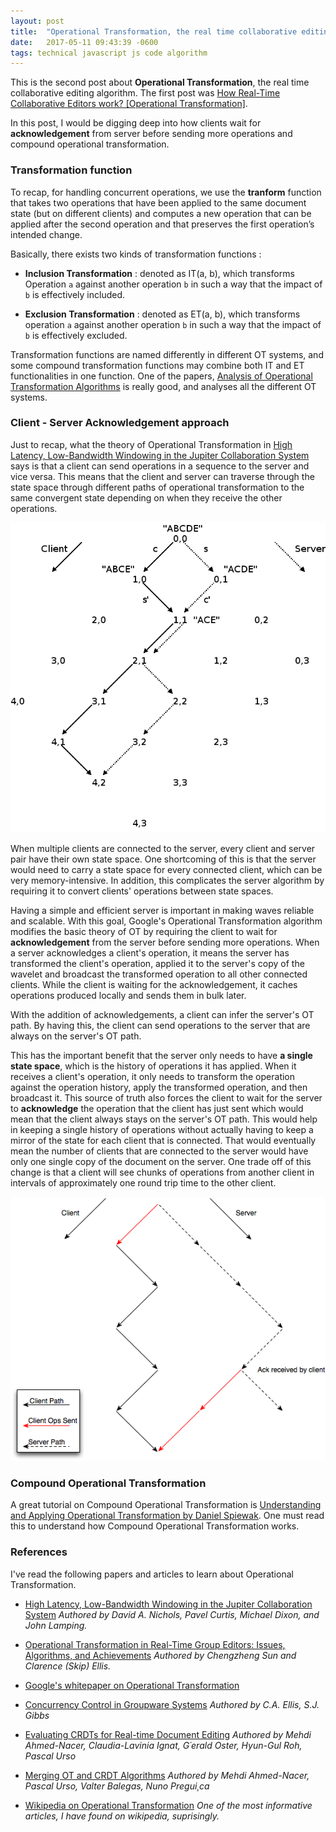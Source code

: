 ```yaml
---
layout: post
title:  "Operational Transformation, the real time collaborative editing algorithm [Operations and Transformations]"
date:   2017-05-11 09:43:39 -0600
tags: technical javascript js code algorithm 
---
```


This is the second post about **Operational Transformation**, the real time collaborative editing algorithm. The first post was [How Real-Time Collaborative Editors work? [Operational Transformation]](http://www.srijanagarwal.me/writing/collaborative-editing/). 

In this post, I would be digging deep into how clients wait for **acknowledgement** from server before sending more operations and compound operational transformation. 

### Transformation function
To recap, for handling concurrent operations, we use the **tranform** function that takes two operations that have been applied to the same document state (but on different clients) and computes a new operation that can be applied after the second operation and that preserves the first operation’s intended change. 

Basically, there exists two kinds of transformation functions :

* **Inclusion Transformation** : denoted as IT(a, b), which transforms Operation `a` against another operation `b` in such a way that the impact of `b` is effectively included.


* **Exclusion Transformation** : denoted as ET(a, b), which transforms operation `a` against another operation `b` in such a way that the impact of `b` is effectively excluded.

Transformation functions are named differently in different OT systems, and some compound transformation functions may combine both IT and ET functionalities in one function. One of the papers, [Analysis of Operational Transformation Algorithms](http://www.springer.com/cda/content/document/cda_downloaddocument/9788132226369-c2.pdf?SGWID=0-0-45-1564306-p177709634) is really good, and analyses all the different OT systems.

### Client - Server Acknowledgement approach

Just to recap, what the theory of Operational Transformation in [High Latency, Low-Bandwidth Windowing in the Jupiter Collaboration System](http://lively-kernel.org/repository/webwerkstatt/projects/Collaboration/paper/Jupiter.pdf) says is that a client can send operations in a sequence to the server and vice versa. This means that the client and server can traverse through the state space through different paths of operational transformation to the same convergent state depending on when they receive the other operations.

<div class="image-wrap">
<div class="image-block">
    <img src="/images/ot-paths.png" alt="otpath">
</div>
</div>

When multiple clients are connected to the server, every client and server pair have their own state space. One shortcoming of this is that the server would need to carry a state space for every connected client, which can be very memory-intensive. In addition, this complicates the server algorithm by requiring it to convert clients' operations between state spaces.

Having a simple and efficient server is important in making waves reliable and scalable. With this goal, Google's Operational Transformation algorithm modifies the basic theory of OT by requiring the client to wait for **acknowledgement** from the server before sending more operations. When a server acknowledges a client's operation, it means the server has transformed the client's operation, applied it to the server's copy of the wavelet and broadcast the transformed operation to all other connected clients. While the client is waiting for the acknowledgement, it caches operations produced locally and sends them in bulk later.

With the addition of acknowledgements, a client can infer the server's OT path. By having this, the client can send operations to the server that are always on the server's OT path.

This has the important benefit that the server only needs to have **a single state space**, which is the history of operations it has applied. When it receives a client's operation, it only needs to transform the operation against the operation history, apply the transformed operation, and then broadcast it. This source of truth also forces the client to wait for the server to **acknowledge** the operation that the client has just sent which would mean that the client always stays on the server's OT path. This would help in keeping a single history of operations without actually having to keep a mirror of the state for each client that is connected. That would eventually mean the number of clients that are connected to the server would have only one single copy of the document on the server. One trade off of this change is that a client will see chunks of operations from another client in intervals of approximately one round trip time to the other client. 

<div class="image-wrap">
<div class="image-block">
    <img src="/images/ot.png" alt="ot">
</div>
</div>

### Compound Operational Transformation
A great tutorial on Compound Operational Transformation is [Understanding and Applying Operational Transformation by Daniel Spiewak](http://www.codecommit.com/blog/java/understanding-and-applying-operational-transformation). One must read this to understand how Compound Operational Transformation works.

### References

I've read the following papers and articles to learn about Operational Transformation.

* [High Latency, Low-Bandwidth Windowing in the Jupiter Collaboration System](http://lively-kernel.org/repository/webwerkstatt/projects/Collaboration/paper/Jupiter.pdf) *Authored by David A. Nichols, Pavel Curtis, Michael Dixon, and John Lamping.*


* [Operational Transformation in Real-Time Group Editors: Issues, Algorithms, and Achievements](http://citeseerx.ist.psu.edu/viewdoc/download?doi=10.1.1.53.933&rep=rep1&type=pdf) *Authored by Chengzheng Sun and Clarence (Skip) Ellis.*


* [Google's whitepaper on Operational Transformation](http://www.waveprotocol.org/whitepapers/operational-transform)


* [Concurrency Control in Groupware Systems](https://www.lri.fr/~mbl/ENS/CSCW/2012/papers/Ellis-SIGMOD89.pdf) *Authored by C.A. Ellis, S.J. Gibbs* 


* [Evaluating CRDTs for Real-time Document Editing](https://hal.archives-ouvertes.fr/file/index/docid/629503/filename/doce63-ahmednacer.pdf) *Authored by Mehdi Ahmed-Nacer, Claudia-Lavinia Ignat, G´erald Oster, Hyun-Gul Roh, Pascal Urso*


* [Merging OT and CRDT Algorithms](https://hal.inria.fr/hal-00957167/document) *Authored by Mehdi Ahmed-Nacer, Pascal Urso, Valter Balegas, Nuno Pregui¸ca*


* [Wikipedia on Operational Transformation](https://en.wikipedia.org/wiki/Operational_transformation) *One of the most informative articles, I have found on wikipedia, suprisingly.*





